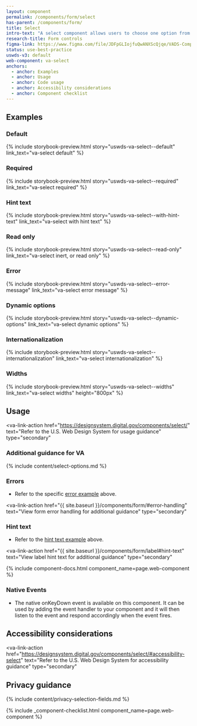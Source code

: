 ```yaml
---
layout: component
permalink: /components/form/select
has-parent: /components/form/
title: Select
intro-text: "A select component allows users to choose one option from a menu."
research-title: Form controls
figma-link: https://www.figma.com/file/JDFpGLIojfuQwANXScQjqe/VADS-Component-Examples?type=design&node-id=1377%3A93876&mode=design&t=h9BoxMWwcHe2DhUd-1
status: use-best-practice
uswds-v3: default
web-component: va-select
anchors:
  - anchor: Examples
  - anchor: Usage
  - anchor: Code usage
  - anchor: Accessibility considerations
  - anchor: Component checklist
---
```


## Examples

### Default

{% include storybook-preview.html story="uswds-va-select--default" link_text="va-select default" %}

### Required

{% include storybook-preview.html story="uswds-va-select--required" link_text="va-select required" %}

### Hint text

{% include storybook-preview.html story="uswds-va-select--with-hint-text" link_text="va-select with hint text" %}

### Read only

{% include storybook-preview.html story="uswds-va-select--read-only" link_text="va-select inert, or read only" %}

### Error

{% include storybook-preview.html story="uswds-va-select--error-message" link_text="va-select error message" %}

### Dynamic options

{% include storybook-preview.html story="uswds-va-select--dynamic-options" link_text="va-select dynamic options" %}

### Internationalization

{% include storybook-preview.html story="uswds-va-select--internationalization" link_text="va-select internationalization" %}

### Widths

{% include storybook-preview.html story="uswds-va-select--widths" link_text="va-select widths" height="800px" %}

## Usage

<va-link-action
  href="https://designsystem.digital.gov/components/select/"
  text="Refer to the U.S. Web Design System for usage guidance"
  type="secondary"
></va-link-action>

### Additional guidance for VA

{% include content/select-options.md %}

### Errors

* Refer to the specific [error example](#error) above.

<va-link-action
  href="{{ site.baseurl }}/components/form/#error-handling"
  text="View form error handling for additional guidance"
  type="secondary"
></va-link-action>

### Hint text

* Refer to the [hint text example](#hint-text) above.

<va-link-action
  href="{{ site.baseurl }}/components/form/label#hint-text"
  text="View label hint text for additional guidance"
  type="secondary"
></va-link-action>

{% include component-docs.html component_name=page.web-component %}

### Native Events

- The native onKeyDown event is available on this component. It can be used by adding the event handler to your component and it will then listen to the event and respond accordingly when the event fires.

## Accessibility considerations

<va-link-action
  href="https://designsystem.digital.gov/components/select/#accessibility-select"
  text="Refer to the U.S. Web Design System for accessibility guidance"
  type="secondary"
></va-link-action>

## Privacy guidance 
{% include content/privacy-selection-fields.md %}

{% include _component-checklist.html component_name=page.web-component %}
